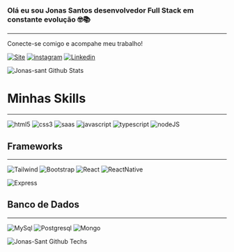 ### Olá eu sou Jonas Santos desenvolvedor Full Stack em constante evolução 🤓📚
****
Conecte-se comigo e acompahe meu trabalho!

[![Site](https://img.shields.io/website?label=codedevs.com&style=for-the-badge&url=https://sujeitoprogramador.com/)](http://www.codedevs.com.br)
[![instagram](https://img.shields.io/badge/Instagram-E4405F?style=for-the-badge&logo=instagram&logoColor=white)](https://www.instagram.com/santosdev21/)
[![Linkedin](https://img.shields.io/badge/LinkedIn-0077B5?style=for-the-badge&logo=linkedin&logoColor=white)](https://www.linkedin.com/in/jonas-santos97/)

![Jonas-sant Github Stats](https://github-readme-stats.vercel.app/api?username=Jonas-sant&theme=blue-green)

# Minhas Skills
****
![html5](https://img.shields.io/badge/HTML5-E34F26?style=for-the-badge&logo=html5&logoColor=white)
![css3](https://img.shields.io/badge/CSS3-1572B6?style=for-the-badge&logo=css3&logoColor=white)
![saas](https://img.shields.io/badge/Sass-CC6699?style=for-the-badge&logo=sass&logoColor=white)
![javascript](https://img.shields.io/badge/JavaScript-F7DF1E?style=for-the-badge&logo=javascript&logoColor=black)
![typescript](https://img.shields.io/badge/TypeScript-007ACC?style=for-the-badge&logo=typescript&logoColor=white)
![nodeJS](https://img.shields.io/badge/Node.js-43853D?style=for-the-badge&logo=node.js&logoColor=white)
## Frameworks
****
![Tailwind](https://img.shields.io/badge/Tailwind_CSS-38B2AC?style=for-the-badge&logo=tailwind-css&logoColor=white)
![Bootstrap](https://img.shields.io/badge/Bootstrap-563D7C?style=for-the-badge&logo=bootstrap&logoColor=white)
![React](https://img.shields.io/badge/React-20232A?style=for-the-badge&logo=react&logoColor=61DAFB)
![ReactNative](https://img.shields.io/badge/React_Native-20232A?style=for-the-badge&logo=react&logoColor=61DAFB)

![Express](https://img.shields.io/badge/Express.js-404D59?style=for-the-badge)

## Banco de Dados
****
![MySql](https://img.shields.io/badge/MySQL-00000F?style=for-the-badge&logo=mysql&logoColor=white)
![Postgresql](https://img.shields.io/badge/PostgreSQL-316192?style=for-the-badge&logo=postgresql&logoColor=white)
![Mongo](https://img.shields.io/badge/MongoDB-4EA94B?style=for-the-badge&logo=mongodb&logoColor=white)



![Jonas-Sant Github Techs](https://github-readme-stats.vercel.app/api/top-langs/?username=Jonas-sant&theme=blue-green)
